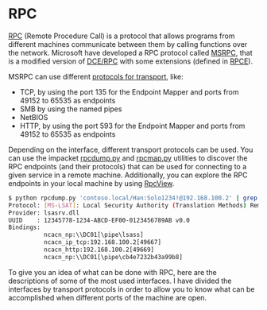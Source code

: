 # RPC

[RPC](https://en.wikipedia.org/wiki/Remote\_procedure\_call) (Remote Procedure Call) is a protocol that allows programs from different machines communicate between them by calling functions over the network. Microsoft have developed a RPC protocol called [MSRPC](https://en.wikipedia.org/wiki/Microsoft\_RPC), that is a modified version of [DCE/RPC](https://en.wikipedia.org/wiki/DCE/RPC) with some extensions (defined in [RPCE](https://docs.microsoft.com/en-us/openspecs/windows\_protocols/ms-rpce/290c38b1-92fe-4229-91e6-4fc376610c15)).

MSRPC can use different [protocols for transport](https://docs.microsoft.com/en-us/openspecs/windows\_protocols/ms-rpce/472083a9-56f1-4d81-a208-d18aef68c101), like:

* TCP, by using the port 135 for the Endpoint Mapper and ports from 49152 to 65535 as endpoints
* SMB by using the named pipes
* NetBIOS
* HTTP, by using the port 593 for the Endpoint Mapper and ports from 49152 to 65535 as endpoints

Depending on the interface, different transport protocols can be used. You can use the impacket [rpcdump.py](https://github.com/SecureAuthCorp/impacket/blob/master/examples/rpcdump.py) and [rpcmap.py](https://github.com/SecureAuthCorp/impacket/blob/master/examples/rpcmap.py) utilities to discover the RPC endpoints (and their protocols) that can be used for connecting to a given service in a remote machine. Additionally, you can explore the RPC endpoints in your local machine by using [RpcView](https://www.rpcview.org).

```bash
$ python rpcdump.py 'contoso.local/Han:Solo1234!@192.168.100.2' | grep LSAT -A 20 | grep -v ncalrpc
Protocol: [MS-LSAT]: Local Security Authority (Translation Methods) Remote 
Provider: lsasrv.dll 
UUID    : 12345778-1234-ABCD-EF00-0123456789AB v0.0 
Bindings: 
          ncacn_np:\\DC01[\pipe\lsass]
          ncacn_ip_tcp:192.168.100.2[49667]
          ncacn_http:192.168.100.2[49669]
          ncacn_np:\\DC01[\pipe\cb4e7232b43a99b8]
```

To give you an idea of what can be done with RPC, here are the descriptions of some of the most used interfaces. I have divided the interfaces by transport protocols in order to allow you to know what can be accomplished when different ports of the machine are open.

